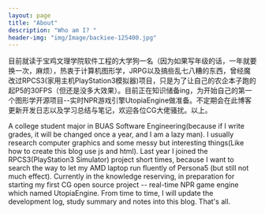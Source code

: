 ```yaml
---
layout: page
title: "About"
description: "Who am I? " 
header-img: "img/Image/backiee-125400.jpg"
---
```


目前就读于宝鸡文理学院软件工程的大学狗一名（因为如果写年级的话，一年就要换一次，麻烦），热衷于计算机图形学，JRPG以及搞些乱七八糟的东西，曾经魔改过RPCS3(家用主机PlayStation3模拟器)项目，只是为了让自己的农企本子跑的起P5的30FPS（但还是没多大效果）。目前正在知识储备ing，为开始自己的第一个图形学开源项目--实时NPR游戏引擎UtopiaEngine做准备。不定期会在此博客更新开发日志以及学习总结与笔记，欢迎各位CG大佬骚扰。以上。

A college student major in BUAS Software Engineering(because if I write grades, it will be changed once a year, and I am a lazy man). I usually research computer graphics and some messy but interesting things(Like how to create this blog use js and html). Last year I joined the RPCS3(PlayStation3 Simulator) project short times, because I want to search the way to let my AMD laptop run fluently of Persona5 (but still not much effect). Currently in the knowledge reserving, in preparation for starting my first CG open source project -- real-time NPR game engine which named UtopiaEngine. From time to time, I will update the development log, study summary and notes into this blog. That's all.
